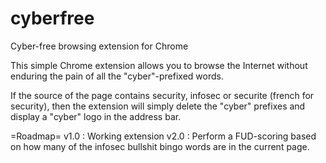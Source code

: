 # cyberfree
Cyber-free browsing extension for Chrome

This simple Chrome extension allows you to browse the Internet without enduring the pain of all the "cyber"-prefixed words.

If the source of the page contains security, infosec or securite (french for security),
then the extension will simply delete the "cyber" prefixes and display a "cyber" logo in the address bar.

=Roadmap=
v1.0 : Working extension
v2.0 : Perform a FUD-scoring based on how many of the infosec bullshit bingo words are in the current page.
